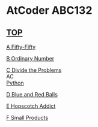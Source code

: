 # AtCoder ABC132  

## [TOP](https://atcoder.jp/contests/abc132)  

[A Fifty-Fifty](https://atcoder.jp/contests/abc132/tasks/abc132_a)   

[](https://atcoder.jp/contests/abc132/submissions/)  

[B Ordinary Number](https://atcoder.jp/contests/abc132/tasks/abc132_b)   

[](https://atcoder.jp/contests/abc132/submissions/)  

[C Divide the Problems](https://atcoder.jp/contests/abc132/tasks/abc132_c)   
AC  
[Python](https://atcoder.jp/contests/abc132/submissions/15557772)  

[D Blue and Red Balls](https://atcoder.jp/contests/abc132/tasks/abc132_d)   

[](https://atcoder.jp/contests/abc132/submissions/)  

[E Hopscotch Addict](https://atcoder.jp/contests/abc132/tasks/abc132_e)   

[](https://atcoder.jp/contests/abc132/submissions/)  

[F Small Products](https://atcoder.jp/contests/abc132/tasks/abc132_f)   

[](https://atcoder.jp/contests/abc132/submissions/)  

